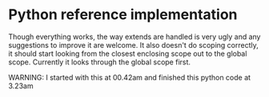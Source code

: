 
# Python reference implementation

Though everything works, the way extends are handled is very ugly and any suggestions to improve it are welcome.
It also doesn't do scoping correctly, it should start looking from the closest enclosing scope out to the global scope.
Currently it looks through the global scope first.


WARNING: I started with this at 00.42am and finished this python code at 3.23am
